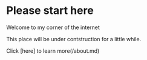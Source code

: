 # Please start here

Welcome to my corner of the internet

This place will be under contstruction for a little while.

Click [here] to learn more(/about.md)

